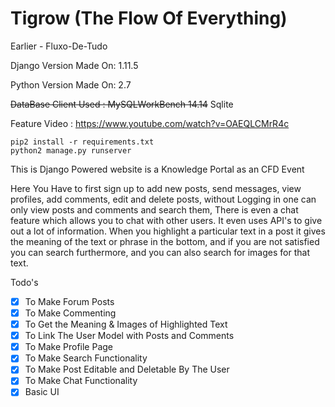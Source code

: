 # Tigrow (The Flow Of Everything)
Earlier - Fluxo-De-Tudo

Django Version Made On: 1.11.5

Python Version Made On: 2.7

~~DataBase Client Used : MySQLWorkBench 14.14~~
Sqlite

Feature Video : https://www.youtube.com/watch?v=OAEQLCMrR4c

```
pip2 install -r requirements.txt
python2 manage.py runserver
```

This is Django Powered website is a Knowledge Portal as an CFD Event

Here You Have to first sign up to add new posts, send messages, view profiles, add comments, edit and delete posts, without Logging in one can only view posts and comments and search them, There is even a chat feature which allows you to chat with other users. It even uses API's to give out a lot of information.
When you highlight a particular text in a post it gives the meaning of the text or phrase in the bottom, and if you are not satisfied you can search furthermore, and you can also search for images for that text.

Todo's
 - [x] To Make Forum Posts
 - [x] To Make Commenting
 - [x] To Get the Meaning & Images of Highlighted Text 
 - [x] To Link The User Model with Posts and Comments
 - [x] To Make Profile Page
 - [x] To Make Search Functionality
 - [x] To Make Post Editable and Deletable By The User
 - [x] To Make Chat Functionality
 - [x] Basic UI
